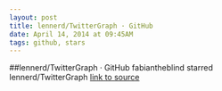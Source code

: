 ```yaml
---
layout: post
title: lennerd/TwitterGraph · GitHub
date: April 14, 2014 at 09:45AM
tags: github, stars
---
```

##lennerd/TwitterGraph · GitHub
fabiantheblind starred lennerd/TwitterGraph
[link to source](http://ift.tt/1ezynsn) 
